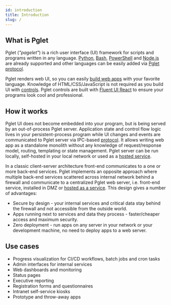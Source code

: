 ```yaml
---
id: introduction
title: Introduction
slug: /
---
```


## What is Pglet

Pglet (*"pagelet"*) is a rich user interface (UI) framework for scripts and programs written in any language. [Python](/docs/tutorials/python), [Bash](/docs/tutorials/bash), [PowerShell](/docs/tutorials/powershell) and [Node.js](/docs/tutorials/node) are already supported and other languages can be easily added via [Pglet protocol](/docs/reference/protocol).

Pglet renders web UI, so you can easily [build web apps](/docs/quickstart) with your favorite language. Knowledge of HTML/CSS/JavaScript is not required as you build UI with [controls](/docs/reference/controls). Pglet controls are built with [Fluent UI React](https://developer.microsoft.com/en-us/fluentui#/controls/web) to ensure your programs look cool and professional.

## How it works

Pglet UI does not become embedded into your program, but is being served by an out-of-process Pglet server. Application state and control flow logic lives in your persistent-process program while UI changes and events are communicated to Pglet server via IPC-based [protocol](/docs/reference/protocol). It allows writing web app as a standalone monolith without any knowledge of request/response model, routing, templating or state management. Pglet server can be run locally, self-hosted in your local network or used as a [hosted service](/docs/pglet-service).

In a classic client-server architecture front-end communicates to a one or more back-end services. Pglet implements an opposite approach where multiple back-end services scattered across internal network behind a firewall and communicate to a centralized Pglet web server, i.e. front-end service, installed in DMZ or [hosted as a service](/docs/pglet-service). This design gives a number of advantages:

* Secure by design - your internal services and critical data stay behind the firewall and not accessible from the outside world.
* Apps running next to services and data they process - faster/cheaper access and maximum security.
* Zero deployment - run apps on any server in your network or your development machine, no need to deploy apps to a web server.

## Use cases

* Progress visualization for CI/CD workflows, batch jobs and cron tasks 
* Admin interfaces for internal services
* Web dashboards and monitoring
* Status pages
* Executive reporting
* Registration forms and questionnaires
* Intranet self-service kiosks
* Prototype and throw-away apps